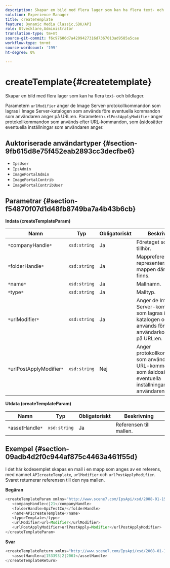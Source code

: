 ```yaml
---
description: Skapar en bild med flera lager som kan ha flera text- och bildlager.
solution: Experience Manager
title: createTemplate
feature: Dynamic Media Classic,SDK/API
role: Utvecklare,Administratör
translation-type: tm+mt
source-git-commit: f6c97606d7a4209427316d7367013ad9585a5cae
workflow-type: tm+mt
source-wordcount: '199'
ht-degree: 0%

---
```



# createTemplate{#createtemplate}

Skapar en bild med flera lager som kan ha flera text- och bildlager.

Parametern `urlModifier` anger de Image Server-protokollkommandon som lagras i Image Server-katalogen som används före eventuella kommandon som användaren anger på URL:en. Parametern `urlPostApplyModifier` anger protokollkommandon som används efter URL-kommandon, som åsidosätter eventuella inställningar som användaren anger.

## Auktoriserade användartyper {#section-9fb615d8e75f452eab2893cc3decfbe6}

* `IpsUser`
* `IpsAdmin`
* `ImagePortalAdmin`
* `ImagePortalContrib`
* `ImagePortalContribUser`

## Parametrar {#section-f54870f07d1d48fb8749ba7a4b43b6cb}

**Indata (createTemplateParam)**

| Namn | Typ | Obligatoriskt | Beskrivning |
|---|---|---|---|
| `*`companyHandle`*` | `xsd:string` | Ja | Företaget som mallen tillhör. |
| `*`folderHandle`*` | `xsd:string` | Ja | Mappreferensen som representerar mappen där mallen finns. |
| `*`name`*` | `xsd:string` | Ja | Mallnamn. |
| `*`type`*` | `xsd:string` | Ja | Malltyp. |
| `*`urlModifier`*` | `xsd:string` | Ja | Anger de Image Server-kommandon som lagras i IS-katalogen och som används före användarkommandon på URL:en. |
| `*`urlPostApplyModifier`*` | `xsd:string` | Nej | Anger protokollkommandon som används efter URL-kommandon, som åsidosätter eventuella inställningar som användaren anger. |

**Utdata (createTemplateParam)**

| Namn | Typ | Obligatoriskt | Beskrivning |
|---|---|---|---|
| `*`assetHandle`*` | `xsd:string` | Ja | Referensen till mallen. |

## Exempel {#section-09adb4d2f0c944af875c4463a461f55d}

I det här kodexemplet skapas en mall i en mapp som anges av en referens, med namnet `APIcreateTemplate`, `urlModifier` och `urlPostApplyModifier`. Svaret returnerar referensen till den nya mallen.

**Begäran**

```java
<createTemplateParam xmlns="http://www.scene7.com/IpsApi/xsd/2008-01-15">
   <companyHandle>c|21</companyHandle>
   <folderHandle>ApiTestCo/</folderHandle>
   <name>APIcreateTemplate</name>
   <type>Template</type>
   <urlModifier>url=Modifier</urlModifier>
   <urlPostApplyModifier>urlPostApply=Modifier</urlPostApplyModifier>
</createTemplateParam>
```

**Svar**

```java
<createTemplateReturn xmlns="http://www.scene7.com/IpsApi/xsd/2008-01-15">
   <assetHandle>a|153393|2|2061</assetHandle>
</createTemplateReturn>
```

